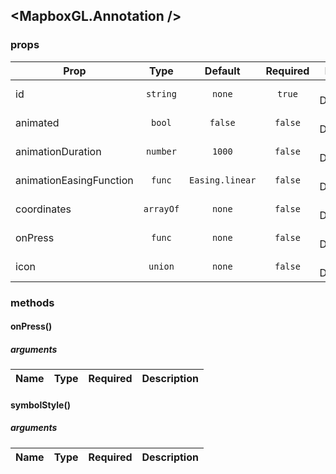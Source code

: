 ## <MapboxGL.Annotation />
### 

### props
| Prop | Type | Default | Required | Description |
| ---- | :--: | :-----: | :------: | :----------: |
| id | `string` | `none` | `true` | FIX ME NO DESCRIPTION |
| animated | `bool` | `false` | `false` | FIX ME NO DESCRIPTION |
| animationDuration | `number` | `1000` | `false` | FIX ME NO DESCRIPTION |
| animationEasingFunction | `func` | `Easing.linear` | `false` | FIX ME NO DESCRIPTION |
| coordinates | `arrayOf` | `none` | `false` | FIX ME NO DESCRIPTION |
| onPress | `func` | `none` | `false` | FIX ME NO DESCRIPTION |
| icon | `union` | `none` | `false` | FIX ME NO DESCRIPTION |

### methods
#### onPress()



##### arguments
| Name | Type | Required | Description  |
| ---- | :--: | :------: | :----------: |



#### symbolStyle()



##### arguments
| Name | Type | Required | Description  |
| ---- | :--: | :------: | :----------: |




